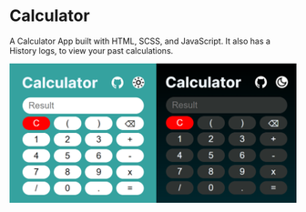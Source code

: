 # Calculator

A  Calculator App built with HTML, SCSS, and JavaScript. It also has a History logs, to view your past calculations.

![Dark & Light Mode](./assets/images/screenshot.png)

